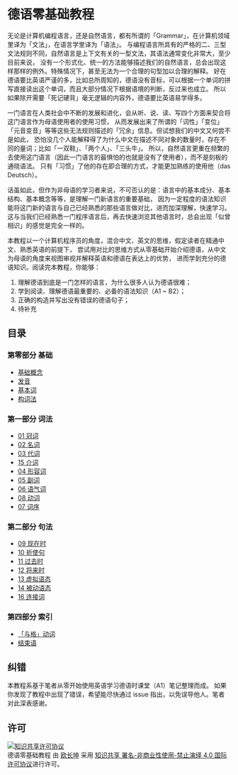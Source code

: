 # 德语零基础教程

无论是计算机编程语言，还是自然语言，都有所谓的「Grammar」，在计算机领域里译为「文法」，在语言学里译为「语法」。
与编程语言所具有的严格的二、三型文法规则不同，自然语言是上下文有关的一型文法，其语法通常变化非常大，至少目前来说，
没有一个形式化、统一的方法能够描述我们的自然语言，总会出现这样那样的例外。特殊情况下，甚至无法为一个合理的句型加以合理的解释。
好在德语要比英语严谨的多，比如总所周知的，德语没有音标，可以根据一个单词的拼写直接读出这个单词，而且大部分情况下根据语境的判断，反过来也成立。
所以如果除开需要「死记硬背」毫无逻辑的内容外，德语要比英语易学得多。

一门语言在人类社会中不断的发展和进化，会从听、说、读、写四个方面来契合将这门语言作为母语使用者的使用习惯，
从而发展出来了所谓的「词性」「变位」「元音变音」等等这些无法规则描述的「冗余」信息。但试想我们的中文又何尝不是如此，
恐怕没几个人能解释得了为什么中文在描述不同对象的数量时，存在不同的量词；比如「一双鞋」、「两个人」、「三头牛」。
所以，自然语言更重在频繁的去使用这门语言（因此一门语言的最惧怕的也就是没有了使用者），而不是刻板的通晓语法。
只有「习惯」了他的存在即合理的方式，才能更加熟练的使用他（das Deutsch）。

话虽如此，但作为非母语的学习者来说，不可否认的是：语言中的基本成分、基本结构、基本概念等等，是理解一门新语言的重要基础，
因为一定程度的语法知识能将这门新的语言与自己已经熟悉的那些语言做对比，进而加深理解，快速学习。
这与当我们已经熟悉一门程序语言后，再去快速浏览其他语言时，总会出现「似曾相识」的感觉是完全一样的。

本教程以一个计算机程序员的角度，混合中文、英文的思维，假定读者在精通中文、熟悉英语的前提下，
尝试用对比的思维方式从零基础开始介绍德语，从中文为母语的角度来视图审视并解释英语和德语在表达上的优势，
进而学到充分的德语知识。阅读完本教程，你能够：

1. 理解德语到底是一门怎样的语言，为什么很多人认为德语很难；
2. 学到阅读、理解德语最重要的、必备的语法知识（A1 ~ B2）；
3. 正确的构造并写出没有错误的德语句子；
4. 待补充

## 目录

### 第零部分 基础

- [基础概念](basis.md)
- [发音](pronounciation.md)
- [基本词](base.md)
- [构词法](formation.md)

### 第一部分 词法

- [01 冠词](grammar/articles.md)
- [02 名词](grammar/nouns.md)
- [03 代词](grammar/pronouns.md)
- [15 介词](grammar/prepositions.md)
- [04 形容词](grammar/adjectives.md)
- [05 副词](grammar/advers.md)
- [06 语气词](grammar/modal.md)
- [08 动词](grammar/verbs.md)
- [07 词序](grammar/order.md)

### 第二部分 句法

- [09 现在时](grammar/present.md)
- [10 祈使句](grammar/imperative.md)
- [11 过去时](grammar/past.md)
- [12 将来时](grammar/future.md)
- [13 虚拟语态](grammar/subjunctive.md)
- [14 被动语态](grammar/passive.md)
- [16 连接词](grammar/linkers.md)


### 第四部分 索引

- [「与格」动词](wordlist/dative-verbs.md)
- [结束语](end.md)


## 纠错

本教程系基于笔者从零开始使用英语学习德语时课堂（A1）笔记整理而成。
如果你发现了教程中出现了错误，希望能尽快通过 issue 指出，以免误导他人。笔者对此深表感谢。

## 许可

<a rel="license" href="http://creativecommons.org/licenses/by-nc-nd/4.0/"><img alt="知识共享许可协议" style="border-width:0" src="https://i.creativecommons.org/l/by-nc-nd/4.0/88x31.png" /></a><br /><span xmlns:dct="http://purl.org/dc/terms/" href="http://purl.org/dc/dcmitype/Text" property="dct:title" rel="dct:type">德语零基础教程</span> 由 <a xmlns:cc="http://creativecommons.org/ns#" href="https://changkun.us/" property="cc:attributionName" rel="cc:attributionURL">欧长坤</a> 采用 <a rel="license" href="http://creativecommons.org/licenses/by-nc-nd/4.0/">知识共享 署名-非商业性使用-禁止演绎 4.0 国际 许可协议</a>进行许可。
